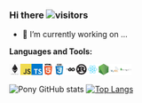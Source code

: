 ### Hi there ![visitors](https://visitor-badge.laobi.icu/badge?page_id=pony13500815917)

- 🔭 I’m currently working on ...


**Languages and Tools:**

<img src="https://raw.githubusercontent.com/github/explore/80688e429a7d4ef2fca1e82350fe8e3517d3494d/topics/ethereum/ethereum.png" width="20" height="20" margin="10" alt="Ethereum"/><img src="https://raw.githubusercontent.com/github/explore/80688e429a7d4ef2fca1e82350fe8e3517d3494d/topics/javascript/javascript.png" width="20" height="20" margin="10" alt="JavaScript"/><img src="https://raw.githubusercontent.com/github/explore/80688e429a7d4ef2fca1e82350fe8e3517d3494d/topics/typescript/typescript.png" width="20" height="20" margin="10" alt="TypeScript"/><img src="https://raw.githubusercontent.com/github/explore/80688e429a7d4ef2fca1e82350fe8e3517d3494d/topics/html/html.png" width="20" height="20" margin="10" alt="HTML"/><img src="https://raw.githubusercontent.com/github/explore/80688e429a7d4ef2fca1e82350fe8e3517d3494d/topics/css/css.png" width="20" height="20" margin="10" alt="CSS"/><img src="https://raw.githubusercontent.com/github/explore/80688e429a7d4ef2fca1e82350fe8e3517d3494d/topics/go/go.png" width="20" height="20" margin="10" alt="Go"/><img src="https://raw.githubusercontent.com/github/explore/80688e429a7d4ef2fca1e82350fe8e3517d3494d/topics/rust/rust.png" width="20" height="20" margin="10" alt="rust"/><img src="https://raw.githubusercontent.com/github/explore/80688e429a7d4ef2fca1e82350fe8e3517d3494d/topics/react/react.png" width="20" height="20" margin="10" alt="React"/><img src="https://raw.githubusercontent.com/github/explore/80688e429a7d4ef2fca1e82350fe8e3517d3494d/topics/nodejs/nodejs.png" width="20" height="20" margin="10" alt="Node.js"/><img src="https://raw.githubusercontent.com/github/explore/80688e429a7d4ef2fca1e82350fe8e3517d3494d/topics/mysql/mysql.png" width="20" height="20" margin="10" alt="MySql"/><img src="https://raw.githubusercontent.com/github/explore/80688e429a7d4ef2fca1e82350fe8e3517d3494d/topics/mongodb/mongodb.png" width="20" height="20" margin="10" alt="MongoDB"/>

![Pony GitHub stats](https://github-readme-stats.vercel.app/api?username=pony13500815917&count_private=true&show_icons=true&theme=highcontrast)
[![Top Langs](https://github-readme-stats.vercel.app/api/top-langs/?username=pony13500815917&layout=compact)](https://github.com/anuraghazra/github-readme-stats)
